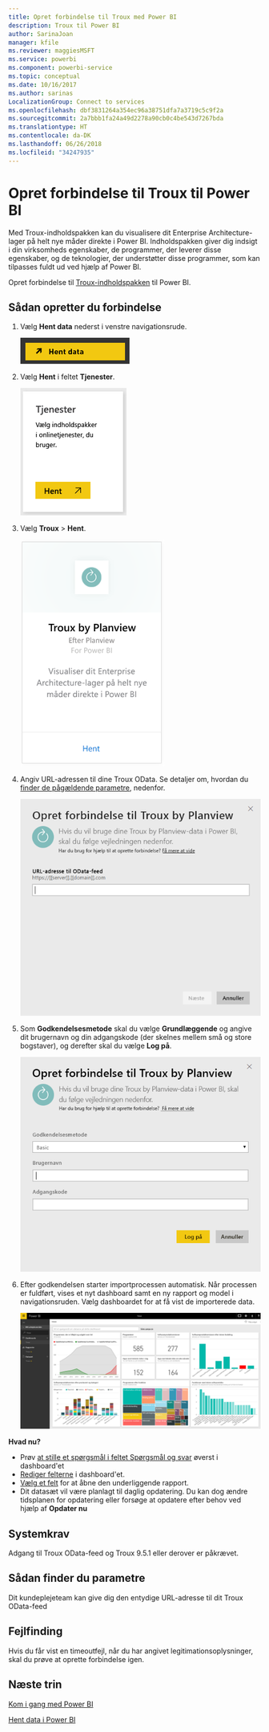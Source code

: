 ```yaml
---
title: Opret forbindelse til Troux med Power BI
description: Troux til Power BI
author: SarinaJoan
manager: kfile
ms.reviewer: maggiesMSFT
ms.service: powerbi
ms.component: powerbi-service
ms.topic: conceptual
ms.date: 10/16/2017
ms.author: sarinas
LocalizationGroup: Connect to services
ms.openlocfilehash: dbf3831264a354ec96a38751dfa7a3719c5c9f2a
ms.sourcegitcommit: 2a7bbb1fa24a49d2278a90cb0c4be543d7267bda
ms.translationtype: HT
ms.contentlocale: da-DK
ms.lasthandoff: 06/26/2018
ms.locfileid: "34247935"
---
```

# <a name="connect-to-troux-for-power-bi"></a>Opret forbindelse til Troux til Power BI
Med Troux-indholdspakken kan du visualisere dit Enterprise Architecture-lager på helt nye måder direkte i Power BI. Indholdspakken giver dig indsigt i din virksomheds egenskaber, de programmer, der leverer disse egenskaber, og de teknologier, der understøtter disse programmer, som kan tilpasses fuldt ud ved hjælp af Power BI.

Opret forbindelse til [Troux-indholdspakken](https://app.powerbi.com/getdata/services/troux) til Power BI.

## <a name="how-to-connect"></a>Sådan opretter du forbindelse
1. Vælg **Hent data** nederst i venstre navigationsrude.
   
   ![](media/service-connect-to-troux/getdata.png)
2. Vælg **Hent** i feltet **Tjenester**.
   
   ![](media/service-connect-to-troux/services.png)
3. Vælg **Troux** \> **Hent**.
   
   ![](media/service-connect-to-troux/troux.png)
4. Angiv URL-adressen til dine Troux OData. Se detaljer om, hvordan du [finder de pågældende parametre](#FindingParams), nedenfor.
   
   ![](media/service-connect-to-troux/params.png)
5. Som **Godkendelsesmetode** skal du vælge **Grundlæggende** og angive dit brugernavn og din adgangskode (der skelnes mellem små og store bogstaver), og derefter skal du vælge **Log på**.
   
    ![](media/service-connect-to-troux/creds.png)
6. Efter godkendelsen starter importprocessen automatisk. Når processen er fuldført, vises et nyt dashboard samt en ny rapport og model i navigationsruden. Vælg dashboardet for at få vist de importerede data.
   
     ![](media/service-connect-to-troux/dashboard.png)

**Hvad nu?**

* Prøv [at stille et spørgsmål i feltet Spørgsmål og svar](power-bi-q-and-a.md) øverst i dashboard'et
* [Rediger felterne](service-dashboard-edit-tile.md) i dashboard'et.
* [Vælg et felt](service-dashboard-tiles.md) for at åbne den underliggende rapport.
* Dit datasæt vil være planlagt til daglig opdatering. Du kan dog ændre tidsplanen for opdatering eller forsøge at opdatere efter behov ved hjælp af **Opdater nu**

## <a name="system-requirements"></a>Systemkrav
Adgang til Troux OData-feed og Troux 9.5.1 eller derover er påkrævet.

<a name="FindingParams"></a>

## <a name="finding-parameters"></a>Sådan finder du parametre
Dit kundeplejeteam kan give dig den entydige URL-adresse til dit Troux OData-feed

## <a name="troubleshooting"></a>Fejlfinding
Hvis du får vist en timeoutfejl, når du har angivet legitimationsoplysninger, skal du prøve at oprette forbindelse igen.

## <a name="next-steps"></a>Næste trin
[Kom i gang med Power BI](service-get-started.md)

[Hent data i Power BI](service-get-data.md)

